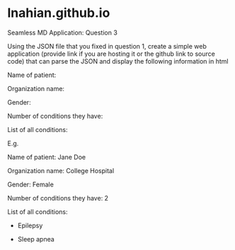 # lnahian.github.io
Seamless MD Application: Question 3

Using the JSON file that you fixed in question 1, create a simple web application (provide link if you are hosting it or the github link to source code) that can parse the JSON and display the following information in html

Name of patient:

Organization name:

Gender:

Number of conditions they have:

List of all conditions:

 

E.g.

 

Name of patient: Jane Doe

Organization name: College Hospital

Gender: Female

Number of conditions they have: 2

List of all conditions:

- Epilepsy

- Sleep apnea
